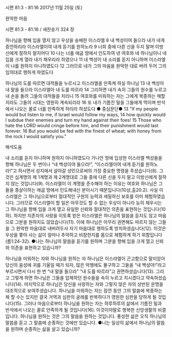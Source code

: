 시편 81:3 - 81:16 
2017년 11월 25일 (토)

완악한 마음



시편 81:3 - 81:16 / 새찬송가 324 장


하나님을 향해 입을 열지 않고 우상을 숭배한 이스라엘
8 내 백성이여 들으라 내가 네게 증언하리라 이스라엘이여 내게 듣기를 원하노라 9 너희 중에 다른 신을 두지 말며 이방 신에게 절하지 말지어다 10 나는 너를 애굽 땅에서 인도하여 낸 여호와 네 하나님이니 네 입을 크게 열라 내가 채우리라 하였으나 11 내 백성이 내 소리를 듣지 아니하며 이스라엘이 나를 원하지 아니하였도다 12 그러므로 내가 그의 마음을 완악한 대로 버려 두어 그의 임의대로 행하게 하였도다

하나님의 도를 따르면 대적들을 누르시고 이스라엘을 만족케 하실 하나님
13 내 백성아 내 말을 들으라 이스라엘아 내 도를 따르라 14 그리하면 내가 속히 그들의 원수를 누르고 내 손을 돌려 그들의 대적들을 치리니 15 여호와를 미워하는 자는 그에게 복종하는 체할지라도 그들의 시대는 영원히 계속되리라 16 또 내가 기름진 밀을 그들에게 먹이며 반석에서 나오는 꿀로 너를 만족하게 하리라 하셨도다
● 중심문단● 13 "If my people would but listen to me, if Israel would follow my ways, 14 how quickly would I subdue their enemies and turn my hand against their foes! 15 Those who hate the LORD would cringe before him, and their punishment would last forever. 16 But you would be fed with the finest of wheat; with honey from the rock I would satisfy you."

해석도움





내 소리를 듣지 아니하며 원하지 아니하였도다
가나안 땅에 입성한 이스라엘 백성들을 향해 하나님은 두 번이나 “내 백성이여 들으라!”, “이스라엘이여 내게 듣기를 원하노라!”고 하시면서 성지에서 살아갈 성민으로써의 가장 중요한 명령을 주셨습니다(8). 그것은 십계명의 제 1계명과 제 2계명대로 그들 중에 다른 신을 두지 말고 이방신에게 절하지 않는 것입니다(9). 이스라엘이 이 계명을 준수해야 하는 이유는 여호와 하나님은 그들을 종살이하는 애굽 땅에서 인도해내신 분이시기 때문입니다(10상,출20:2). 사실 이스라엘은 그 하나님으로부터 절대적인 구원의 능력과 세밀하신 보호를 이미 체험하였습니다. 그러므로 이스라엘이 할 일은 아무것도 할 수 없는 우상이 아니라 능히 채우시는 그 하나님을 향해 입을 크게 열고 유일한 신뢰와 절대적인 의존을 표현하는 것입니다(10하). 하지만 지존자의 사랑을 이토록 받은 이스라엘은 하나님의 말씀을 듣지도 않고 마음으로 그분을 원하지도 않았습니다(11). 이에 하나님은 아무리 권면해도 따르지 않는 그들을 그 완악한 마음대로 내버려두사 자기 마음대로 행하도록 방치하셨습니다(12). 이것은 우상을 쫓아 사는 삶이 얼마나 추악하고 비참한지를 몸으로 체험하게 하기 위함입니다(롬1:24-32).
●나는 하나님의 말씀을 듣기를 원하며 그분을 향해 입을 크게 열고 신뢰와 의존을 표현하고 있습니까?

하나님을 미워하는 자와 하나님을 원하는 자
하나님은 이스라엘이 곤고함으로 말미암아 당신의 음성에 귀를 기울일 때가 되자, 많은 악행에도 불구하고 그들을 “내 백성아!”라고 부르시면서 다시 한 번 “내 말을 들으라” “내 도를 따르라”고 권면하셨습니다(13). 그리고 그렇게 하면 하나님은 그들을 압제하던 원수들을 속히 누르고 치시겠다고 약속하셨습니다(14). 마지막으로 하나님은 당신을 사랑하는 자와 그렇지 않은 자의 상반된 운명을 대조적으로 보여주셨습니다. 하나님을 미워하는 자는 잠깐 동안 그의 말씀에 복종하는 체 할 수는 있지만 결국 거역과 심판의 굴레를 반복하다가 영원한 심판을 당하게 될 것입니다(15). 그러나 마음으로부터 하나님을 원하는 자는 하루하루의 삶에서 기름진 밀과 반석에서 나오는 꿀로 만족하게 될 것입니다(16). 이것이야말로 행복한 신앙생활의 비결입니다. 하나님을 원하는 것은 그의 말씀을 원하는 것입니다. 풍성한 삶은 오직 하나님의 말씀을 듣고 그 말씀에 순종하는 것에만 있습니다.
●나는 일상의 삶에서 하나님의 말씀을 원하며 순종하는 삶을 살고 있습니까?